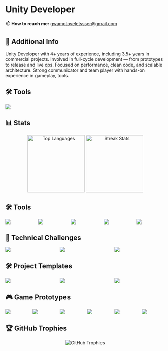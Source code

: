 # Unity Developer
📫 **How to reach me:** [gwamotoveletssser@gmail.com](mailto:gwamotoveletssser@gmail.com)

## 📜 Additional Info
Unity Developer with 4+ years of experience, including 3,5+ years in commercial projects.
Involved in full-cycle development — from prototypes to release and live ops. Focused on
performance, clean code, and scalable architecture. Strong communicator and team
player with hands-on experience in gameplay, tools.

## 🛠 Tools
<p align="left">
  <img src="https://skillicons.dev/icons?i=unity,arduino,cpp,c,cs,git,ps,unreal" />
</p>

## 📊 Stats
<div align="center">
<!--   <img height="180em" src="https://github-readme-stats.vercel.app/api/top-langs/?username=SinlessDevil&layout=compact&theme=dark&hide_progress=true"/>
<img height="180em" src="https://github-readme-stats.vercel.app/api?username=SinlessDevil&show_icons=true&theme=dark"/> -->
<img src="https://github-readme-stats.vercel.app/api/top-langs/?username=SinlessDevil&theme=dark&hide_border=false&include_all_commits=false&count_private=false&layout=compact" alt="Top Languages" height="180" />
<img src="https://nirzak-streak-stats.vercel.app/?user=SinlessDevil&theme=dark&hide_border=false" alt="Streak Stats" height="180" />
</div>

## 🛠 Tools
<div align="center">
  <div style="display: flex; flex-wrap: wrap; justify-content: center; gap: 12px; max-width: 1080px;">
    <img src="https://github-readme-stats.vercel.app/api/pin/?username=SinlessDevil&repo=UnityGridLevelEditor&bg_color=00001a&title_color=b0e0e6&text_color=f0f8ff&icon_color=87ceeb&hide_border=true" style="flex: 1 1 0; max-width: 320px;" />
    <img src="https://github-readme-stats.vercel.app/api/pin/?username=SinlessDevil&repo=UnityLocalizationEditor&bg_color=00001a&title_color=b0e0e6&text_color=f0f8ff&icon_color=87ceeb&hide_border=true" style="flex: 1 1 0; max-width: 320px;" />
    <img src="https://github-readme-stats.vercel.app/api/pin/?username=SinlessDevil&repo=SaveSystemToolkit&bg_color=00001a&title_color=b0e0e6&text_color=f0f8ff&icon_color=87ceeb&hide_border=true" style="flex: 1 1 0; max-width: 320px;" />
    <img src="https://github-readme-stats.vercel.app/api/pin/?username=SinlessDevil&repo=AudioVibrationKit&bg_color=00001a&title_color=b0e0e6&text_color=f0f8ff&icon_color=87ceeb&hide_border=true" style="flex: 1 1 0; max-width: 320px;" />
    <img src="https://github-readme-stats.vercel.app/api/pin/?username=SinlessDevil&repo=TestToolKit&bg_color=00001a&title_color=b0e0e6&text_color=f0f8ff&icon_color=87ceeb&hide_border=true" style="flex: 1 1 0; max-width: 320px;" />
  </div>
</div>

## 🎯 Technical Challenges
<div align="center">
  <div style="display: flex; flex-wrap: wrap; justify-content: center; gap: 12px; max-width: 1080px;">
    <img src="https://github-readme-stats.vercel.app/api/pin/?username=SinlessDevil&repo=TestTaskPizzaDelivery&bg_color=00001a&title_color=b0e0e6&text_color=f0f8ff&icon_color=87ceeb&hide_border=true" style="flex: 1 1 0; max-width: 320px;" />
    <img src="https://github-readme-stats.vercel.app/api/pin/?username=SinlessDevil&repo=TestTaskShotBall&bg_color=00001a&title_color=b0e0e6&text_color=f0f8ff&icon_color=87ceeb&hide_border=true" style="flex: 1 1 0; max-width: 320px;" />
    <img src="https://github-readme-stats.vercel.app/api/pin/?username=SinlessDevil&repo=TestTaskCatchFruit&bg_color=00001a&title_color=b0e0e6&text_color=f0f8ff&icon_color=87ceeb&hide_border=true" style="flex: 1 1 0; max-width: 320px;" />
  </div>
</div>

## 🛠️ Project Templates
<div align="center">
  <div style="display: flex; flex-wrap: wrap; justify-content: center; gap: 12px; max-width: 1080px;">
    <img src="https://github-readme-stats.vercel.app/api/pin/?username=SinlessDevil&repo=AddressableTemplate&bg_color=00001a&title_color=b0e0e6&text_color=f0f8ff&icon_color=87ceeb&hide_border=true" style="flex: 1 1 0; max-width: 320px;" />
    <img src="https://github-readme-stats.vercel.app/api/pin/?username=SinlessDevil&repo=EcsTemplate&bg_color=00001a&title_color=b0e0e6&text_color=f0f8ff&icon_color=87ceeb&hide_border=true" style="flex: 1 1 0; max-width: 320px;" />
    <img src="https://github-readme-stats.vercel.app/api/pin/?username=SinlessDevil&repo=ZenjectTemplate&bg_color=00001a&title_color=b0e0e6&text_color=f0f8ff&icon_color=87ceeb&hide_border=true" style="flex: 1 1 0; max-width: 320px;" />
  </div>
</div>

## 🎮 Game Prototypes
<div align="center">
  <div style="display: flex; flex-wrap: wrap; justify-content: center; gap: 12px; max-width: 1080px;">
    <img src="https://github-readme-stats.vercel.app/api/pin/?username=SinlessDevil&repo=TetrisInventorySystem&bg_color=00001a&title_color=b0e0e6&text_color=f0f8ff&icon_color=87ceeb&hide_border=true" style="flex: 1 1 0; max-width: 320px;" />
    <img src="https://github-readme-stats.vercel.app/api/pin/?username=SinlessDevil&repo=PokemonTacticalRolePlay&bg_color=00001a&title_color=b0e0e6&text_color=f0f8ff&icon_color=87ceeb&hide_border=true" style="flex: 1 1 0; max-width: 320px;" />
    <img src="https://github-readme-stats.vercel.app/api/pin/?username=SinlessDevil&repo=ZumaClone&bg_color=00001a&title_color=b0e0e6&text_color=f0f8ff&icon_color=87ceeb&hide_border=true" style="flex: 1 1 0; max-width: 320px;" />
    <img src="https://github-readme-stats.vercel.app/api/pin/?username=SinlessDevil&repo=CasualGamesCollection&bg_color=00001a&title_color=b0e0e6&text_color=f0f8ff&icon_color=87ceeb&hide_border=true" style="flex: 1 1 0; max-width: 320px;" />
    <img src="https://github-readme-stats.vercel.app/api/pin/?username=SinlessDevil&repo=MarineStateIo&bg_color=00001a&title_color=b0e0e6&text_color=f0f8ff&icon_color=87ceeb&hide_border=true" style="flex: 1 1 0; max-width: 320px;" />
    <img src="https://github-readme-stats.vercel.app/api/pin/?username=SinlessDevil&repo=TutoBallBlastClone&bg_color=00001a&title_color=b0e0e6&text_color=f0f8ff&icon_color=87ceeb&hide_border=true" style="flex: 1 1 0; max-width: 320px;" />
  </div>
</div>

## 🏆 GitHub Trophies

<p align="center">
  <img src="https://github-profile-trophy.vercel.app/?username=SinlessDevil&theme=monokai&column=6" alt="GitHub Trophies" />
</p>
